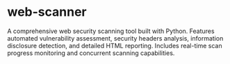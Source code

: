# web-scanner
A comprehensive web security scanning tool built with Python. Features automated vulnerability assessment, security headers analysis, information disclosure detection, and detailed HTML reporting. Includes real-time scan progress monitoring and concurrent scanning capabilities.
